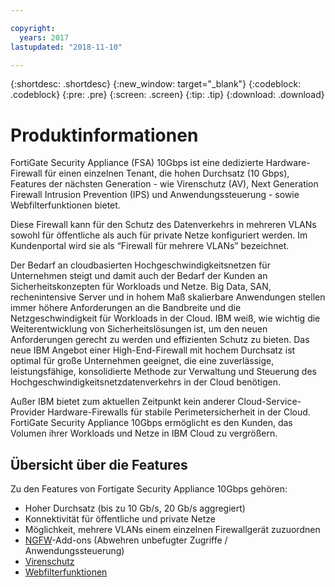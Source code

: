 ```yaml
---

copyright:
  years: 2017
lastupdated: "2018-11-10"

---
```


{:shortdesc: .shortdesc}
{:new_window: target="_blank"}
{:codeblock: .codeblock}
{:pre: .pre}
{:screen: .screen}
{:tip: .tip}
{:download: .download}

# Produktinformationen
FortiGate Security Appliance (FSA) 10Gbps ist eine dedizierte Hardware-Firewall für einen einzelnen Tenant, die hohen Durchsatz (10 Gbps), Features der nächsten Generation - wie Virenschutz (AV), Next Generation Firewall Intrusion Prevention (IPS) und Anwendungssteuerung - sowie Webfilterfunktionen bietet.

Diese Firewall kann für den Schutz des Datenverkehrs in mehreren VLANs sowohl für öffentliche als auch für private Netze konfiguriert werden. Im Kundenportal wird sie als “Firewall für mehrere VLANs” bezeichnet.

Der Bedarf an cloudbasierten Hochgeschwindigkeitsnetzen für Unternehmen steigt und damit auch der Bedarf der Kunden an Sicherheitskonzepten für Workloads und Netze. Big Data, SAN, rechenintensive Server und in hohem Maß skalierbare Anwendungen stellen immer höhere Anforderungen an die Bandbreite und die Netzgeschwindigkeit für Workloads in der Cloud. IBM weiß, wie wichtig die Weiterentwicklung von Sicherheitslösungen ist, um den neuen Anforderungen gerecht zu werden und effizienten Schutz zu bieten. Das neue IBM Angebot einer High-End-Firewall mit hochem Durchsatz ist optimal für große Unternehmen geeignet, die eine zuverlässige, leistungsfähige, konsolidierte Methode zur Verwaltung und Steuerung des Hochgeschwindigkeitsnetzdatenverkehrs in der Cloud benötigen.

Außer IBM bietet zum aktuellen Zeitpunkt kein anderer Cloud-Service-Provider Hardware-Firewalls für stabile Perimetersicherheit in der Cloud. FortiGate Security Appliance 10Gbps ermöglicht es den Kunden, das Volumen ihrer Workloads und Netze in IBM Cloud zu vergrößern.

## Übersicht über die Features

Zu den Features von Fortigate Security Appliance 10Gbps gehören:

* Hoher Durchsatz (bis zu 10 Gb/s, 20 Gb/s aggregiert)
* Konnektivität für öffentliche und private Netze
* Möglichkeit, mehrere VLANs einem einzelnen Firewallgerät zuzuordnen
* [NGFW](fortiguard-addons.html)-Add-ons (Abwehren unbefugter Zugriffe / Anwendungssteuerung)
* [Virenschutz](fortiguard-addons.html)
* [Webfilterfunktionen](fortiguard-addons.html)

